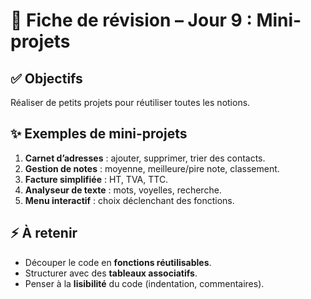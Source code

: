 # 📘 Fiche de révision – Jour 9 : Mini-projets

## ✅ Objectifs
Réaliser de petits projets pour réutiliser toutes les notions.

## ✨ Exemples de mini-projets
1. **Carnet d’adresses** : ajouter, supprimer, trier des contacts.  
2. **Gestion de notes** : moyenne, meilleure/pire note, classement.  
3. **Facture simplifiée** : HT, TVA, TTC.  
4. **Analyseur de texte** : mots, voyelles, recherche.  
5. **Menu interactif** : choix déclenchant des fonctions.

## ⚡ À retenir
- Découper le code en **fonctions réutilisables**.  
- Structurer avec des **tableaux associatifs**.  
- Penser à la **lisibilité** du code (indentation, commentaires).  

